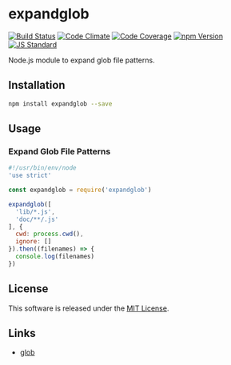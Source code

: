 expandglob
==========

<!---
This file is generated by ape-tmpl. Do not update manually.
--->

<!-- Badge Start -->
<a name="badges"></a>

[![Build Status][bd_travis_shield_url]][bd_travis_url]
[![Code Climate][bd_codeclimate_shield_url]][bd_codeclimate_url]
[![Code Coverage][bd_codeclimate_coverage_shield_url]][bd_codeclimate_url]
[![npm Version][bd_npm_shield_url]][bd_npm_url]
[![JS Standard][bd_standard_shield_url]][bd_standard_url]

[bd_repo_url]: https://github.com/okunishinishi/node-expandglob
[bd_travis_url]: http://travis-ci.org/okunishinishi/node-expandglob
[bd_travis_shield_url]: http://img.shields.io/travis/okunishinishi/node-expandglob.svg?style=flat
[bd_license_url]: https://github.com/okunishinishi/node-expandglob/blob/master/LICENSE
[bd_codeclimate_url]: http://codeclimate.com/github/okunishinishi/node-expandglob
[bd_codeclimate_shield_url]: http://img.shields.io/codeclimate/github/okunishinishi/node-expandglob.svg?style=flat
[bd_codeclimate_coverage_shield_url]: http://img.shields.io/codeclimate/coverage/github/okunishinishi/node-expandglob.svg?style=flat
[bd_gemnasium_url]: https://gemnasium.com/okunishinishi/node-expandglob
[bd_gemnasium_shield_url]: https://gemnasium.com/okunishinishi/node-expandglob.svg
[bd_npm_url]: http://www.npmjs.org/package/expandglob
[bd_npm_shield_url]: http://img.shields.io/npm/v/expandglob.svg?style=flat
[bd_standard_url]: http://standardjs.com/
[bd_standard_shield_url]: https://img.shields.io/badge/code%20style-standard-brightgreen.svg

<!-- Badge End -->


<!-- Description Start -->
<a name="description"></a>

Node.js module to expand glob file patterns.

<!-- Description End -->




<!-- Sections Start -->
<a name="sections"></a>

<!-- Section from "doc/guides/01.Installation.md.hbs" Start -->

<a name="section-doc-guides-01-installation-md"></a>
Installation
-----

```bash
npm install expandglob --save
```

<!-- Section from "doc/guides/01.Installation.md.hbs" End -->

<!-- Section from "doc/guides/02.Usage.md.hbs" Start -->

<a name="section-doc-guides-02-usage-md"></a>
Usage
----

### Expand Glob File Patterns

```javascript
#!/usr/bin/env/node
'use strict'

const expandglob = require('expandglob')

expandglob([
  'lib/*.js',
  'doc/**/.js'
], {
  cwd: process.cwd(),
  ignore: []
}).then((filenames) => {
  console.log(filenames)
})

```



<!-- Section from "doc/guides/02.Usage.md.hbs" End -->


<!-- Sections Start -->


<!-- LICENSE Start -->
<a name="license"></a>

License
-------
This software is released under the [MIT License](https://github.com/okunishinishi/node-expandglob/blob/master/LICENSE).

<!-- LICENSE End -->


<!-- Links Start -->
<a name="links"></a>

Links
------

+ [glob](https://www.npmjs.com/package/glob)

<!-- Links End -->
